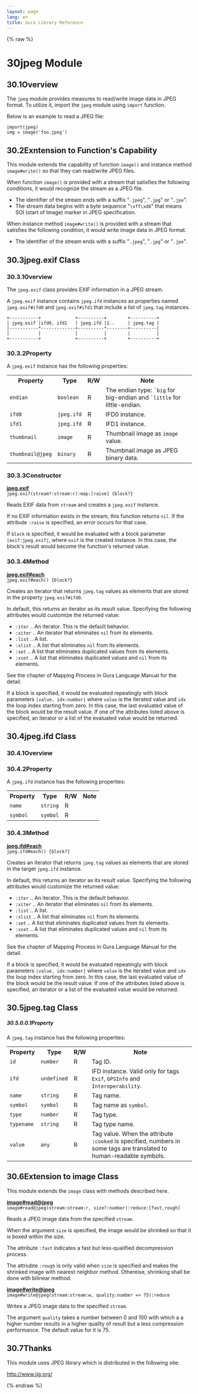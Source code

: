 ```yaml
---
layout: page
lang: en
title: Gura Library Reference
---
```


{% raw %}
<h1><span class="caption-index-1">30</span><a name="anchor-30"></a>jpeg Module</h1>
<h2><span class="caption-index-2">30.1</span><a name="anchor-30-1"></a>Overview</h2>
<p>
The <code>jpeg</code> module provides measures to read/write image data in JPEG format. To utilize it, import the <code>jpeg</code> module using <code>import</code> function.
</p>
<p>
Below is an example to read a JPEG file:
</p>
<pre><code>import(jpeg)
img = image('foo.jpeg')
</code></pre>
<h2><span class="caption-index-2">30.2</span><a name="anchor-30-2"></a>Exntension to Function's Capability</h2>
<p>
This module extends the capability of function <code>image()</code> and instance method <code>image#write()</code> so that they can read/write JPEG files.
</p>
<p>
When function <code>image()</code> is provided with a stream that satisfies the following conditions, it would recognize the stream as a JPEG file.
</p>
<ul>
<li>The identifier of the stream ends with a suffix "<code>.jpeg</code>", "<code>.jpg</code>" or "<code>.jpe</code>".</li>
<li>The stream data begins with a byte sequence "<code>\xff\xd8</code>" that means SOI (start of Image) marker in JPEG specification.</li>
</ul>
<p>
When instance method <code>image#write()</code> is provided with a stream that satisfies the following condition, it would write image data in JPEG format.
</p>
<ul>
<li>The identifier of the stream ends with a suffix "<code>.jpeg</code>", "<code>.jpg</code>" or "<code>.jpe</code>".</li>
</ul>
<h2><span class="caption-index-2">30.3</span><a name="anchor-30-3"></a>jpeg.exif Class</h2>
<h3><span class="caption-index-3">30.3.1</span><a name="anchor-30-3-1"></a>Overview</h3>
<p>
The <code>jpeg.exif</code> class provides EXIF information in a JPEG stream.
</p>
<p>
A <code>jpeg.exif</code> instance contains <code>jpeg.ifd</code> instances as properties named <code>jpeg.exif#ifd0</code> and <code>jpeg.exif#ifd1</code> that include a list of <code>jpeg.tag</code> instances.
</p>
<pre><code>+-----------+             +----------+        +----------+
| jpeg.exif |ifd0, ifd1   | jpeg.ifd |1..     | jpeg.tag |
|-----------*-------------+----------*--------+----------|
|           |             |          |        |          |
+-----------+             +----------+        +----------+
</code></pre>
<h3><span class="caption-index-3">30.3.2</span><a name="anchor-30-3-2"></a>Property</h3>
<p>
A <code>jpeg.exif</code> instance has the following properties:
</p>
<p>
<table>
<tr>
<th>
Property</th>
<th>
Type</th>
<th>
R/W</th>
<th>
Note</th>
</tr>


<tr>
<td>
<code>endian</code></td>
<td>
<code>boolean</code></td>
<td>
R</td>

<td>
The endian type: <code>`big</code> for big-endian and <code>`little</code> for little-endian.</td>
</tr>

<tr>
<td>
<code>ifd0</code></td>
<td>
<code>jpeg.ifd</code></td>
<td>
R</td>

<td>
IFD0 instance.</td>
</tr>

<tr>
<td>
<code>ifd1</code></td>
<td>
<code>jpeg.ifd</code></td>
<td>
R</td>

<td>
IFD1 instance.</td>
</tr>

<tr>
<td>
<code>thumbnail</code></td>
<td>
<code>image</code></td>
<td>
R</td>

<td>
Thumbnail image as <code>image</code> value.</td>
</tr>

<tr>
<td>
<code>thumbnail@jpeg</code></td>
<td>
<code>binary</code></td>
<td>
R</td>

<td>
Thumbnail image as JPEG binary data.</td>
</tr>


</table>

</p>
<h3><span class="caption-index-3">30.3.3</span><a name="anchor-30-3-3"></a>Constructor</h3>
<p>
<div><strong style="text-decoration:underline">jpeg.exif</strong></div>
<div style="margin-bottom:1em"><code>jpeg.exif(stream?:stream:r):map:[raise] {block?}</code></div>
Reads EXIF data from <code>stream</code> and creates a <code>jpeg.exif</code> instance.
</p>
<p>
If no EXIF information exists in the stream, this function returns <code>nil</code>. If the attribute <code>:raise</code> is specified, an error occurs for that case.
</p>
<p>
If <code>block</code> is specified, it would be evaluated with a block parameter <code>|exif:jpeg.exif|</code>, where <code>exif</code> is the created instance. In this case, the block's result would become the function's returned value.
</p>
<h3><span class="caption-index-3">30.3.4</span><a name="anchor-30-3-4"></a>Method</h3>
<p>
<div><strong style="text-decoration:underline">jpeg.exif#each</strong></div>
<div style="margin-bottom:1em"><code>jpeg.exif#each() {block?}</code></div>
Creates an iterator that returns <code>jpeg.tag</code> values as elements that are stored in the property <code>jpeg.exif#ifd0</code>.
</p>
<p>
In default, this returns an iterator as its result value. Specifying the following attributes would customize the returned value:
</p>
<ul>
<li><code>:iter</code> .. An iterator. This is the default behavior.</li>
<li><code>:xiter</code> .. An iterator that eliminates <code>nil</code> from its elements.</li>
<li><code>:list</code> .. A list.</li>
<li><code>:xlist</code> .. A list that eliminates <code>nil</code> from its elements.</li>
<li><code>:set</code> ..  A list that eliminates duplicated values from its elements.</li>
<li><code>:xset</code> .. A list that eliminates duplicated values and <code>nil</code> from its elements.</li>
</ul>
<p>
See the chapter of Mapping Process in Gura Language Manual for the detail.
</p>
<p>
If a block is specified, it would be evaluated repeatingly with block parameters <code>|value, idx:number|</code> where <code>value</code> is the iterated value and <code>idx</code> the loop index starting from zero. In this case, the last evaluated value of the block would be the result value. If one of the attributes listed above is specified, an iterator or a list of the evaluated value would be returned.
</p>
<h2><span class="caption-index-2">30.4</span><a name="anchor-30-4"></a>jpeg.ifd Class</h2>
<h3><span class="caption-index-3">30.4.1</span><a name="anchor-30-4-1"></a>Overview</h3>
<h3><span class="caption-index-3">30.4.2</span><a name="anchor-30-4-2"></a>Property</h3>
<p>
A <code>jpeg.ifd</code> instance has the following properties:
</p>
<p>
<table>
<tr>
<th>
Property</th>
<th>
Type</th>
<th>
R/W</th>
<th>
Note</th>
</tr>


<tr>
<td>
<code>name</code></td>
<td>
<code>string</code></td>
<td>
R</td>

<td>
</td>
</tr>

<tr>
<td>
<code>symbol</code></td>
<td>
<code>symbol</code></td>
<td>
R</td>

<td>
</td>
</tr>


</table>

</p>
<h3><span class="caption-index-3">30.4.3</span><a name="anchor-30-4-3"></a>Method</h3>
<p>
<div><strong style="text-decoration:underline">jpeg.ifd#each</strong></div>
<div style="margin-bottom:1em"><code>jpeg.ifd#each() {block?}</code></div>
Creates an iterator that returns <code>jpeg.tag</code> values as elements that are stored in the target <code>jpeg.ifd</code> instance.
</p>
<p>
In default, this returns an iterator as its result value. Specifying the following attributes would customize the returned value:
</p>
<ul>
<li><code>:iter</code> .. An iterator. This is the default behavior.</li>
<li><code>:xiter</code> .. An iterator that eliminates <code>nil</code> from its elements.</li>
<li><code>:list</code> .. A list.</li>
<li><code>:xlist</code> .. A list that eliminates <code>nil</code> from its elements.</li>
<li><code>:set</code> ..  A list that eliminates duplicated values from its elements.</li>
<li><code>:xset</code> .. A list that eliminates duplicated values and <code>nil</code> from its elements.</li>
</ul>
<p>
See the chapter of Mapping Process in Gura Language Manual for the detail.
</p>
<p>
If a block is specified, it would be evaluated repeatingly with block parameters <code>|value, idx:number|</code> where <code>value</code> is the iterated value and <code>idx</code> the loop index starting from zero. In this case, the last evaluated value of the block would be the result value. If one of the attributes listed above is specified, an iterator or a list of the evaluated value would be returned.
</p>
<h2><span class="caption-index-2">30.5</span><a name="anchor-30-5"></a>jpeg.tag Class</h2>
<h5><span class="caption-index-5">30.5.0.0.1</span><a name="anchor-30-5-0-0-1"></a>Property</h5>
<p>
A <code>jpeg.tag</code> instance has the following properties:
</p>
<p>
<table>
<tr>
<th>
Property</th>
<th>
Type</th>
<th>
R/W</th>
<th>
Note</th>
</tr>


<tr>
<td>
<code>id</code></td>
<td>
<code>number</code></td>
<td>
R</td>

<td>
Tag ID.</td>
</tr>

<tr>
<td>
<code>ifd</code></td>
<td>
<code>undefined</code></td>
<td>
R</td>

<td>
IFD instance. Valid only for tags <code>Exif</code>, <code>GPSInfo</code> and <code>Interoperability</code>.</td>
</tr>

<tr>
<td>
<code>name</code></td>
<td>
<code>string</code></td>
<td>
R</td>

<td>
Tag name.</td>
</tr>

<tr>
<td>
<code>symbol</code></td>
<td>
<code>symbol</code></td>
<td>
R</td>

<td>
Tag name as <code>symbol</code>.</td>
</tr>

<tr>
<td>
<code>type</code></td>
<td>
<code>number</code></td>
<td>
R</td>

<td>
Tag type.</td>
</tr>

<tr>
<td>
<code>typename</code></td>
<td>
<code>string</code></td>
<td>
R</td>

<td>
Tag type name.</td>
</tr>

<tr>
<td>
<code>value</code></td>
<td>
<code>any</code></td>
<td>
R</td>

<td>
Tag value. When the attribute <code>:cooked</code> is specified, numbers in some tags are translated to human-readable symbols.</td>
</tr>


</table>

</p>
<h2><span class="caption-index-2">30.6</span><a name="anchor-30-6"></a>Extension to image Class</h2>
<p>
This module extends the <code>image</code> class with methods described here.
</p>
<p>
<div><strong style="text-decoration:underline">image#read@jpeg</strong></div>
<div style="margin-bottom:1em"><code>image#read@jpeg(stream:stream:r, size?:number):reduce:[fast,rough]</code></div>
Reads a JPEG image data from the specified <code>stream</code>.
</p>
<p>
When the argument <code>size</code> is specified, the image would be shrinked so that it is boxed within the size.
</p>
<p>
The attribute <code>:fast</code> indicates a fast but less-qualified decompression process.
</p>
<p>
The attriubte <code>:rough</code> is only valid when <code>size</code> is specified and makes the shrinked image with nearest neighbor method. Othereise, shrinking shall be done with bilinear method.
</p>
<p>
<div><strong style="text-decoration:underline">image#write@jpeg</strong></div>
<div style="margin-bottom:1em"><code>image#write@jpeg(stream:stream:w, quality:number =&gt; 75):reduce</code></div>
Writes a JPEG image data to the specified <code>stream</code>.
</p>
<p>
The argument <code>quality</code> takes a number between 0 and 100 with which a a higher number results in a higher quality of result but a less compression performance. The default value for it is 75.
</p>
<h2><span class="caption-index-2">30.7</span><a name="anchor-30-7"></a>Thanks</h2>
<p>
This module uses JPEG library which is distributed in the following site:
</p>
<p>
<a href="http://www.ijg.org/">http://www.ijg.org/</a>
</p>
<p />

{% endraw %}
